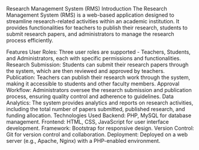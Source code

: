 Research Management System (RMS)
Introduction
The Research Management System (RMS) is a web-based application designed to streamline research-related activities within an academic institution. It provides functionalities for teachers to publish their research, students to submit research papers, and administrators to manage the research process efficiently.

Features
User Roles: Three user roles are supported - Teachers, Students, and Administrators, each with specific permissions and functionalities.
Research Submission: Students can submit their research papers through the system, which are then reviewed and approved by teachers.
Publication: Teachers can publish their research work through the system, making it accessible to students and other faculty members.
Approval Workflow: Administrators oversee the research submission and publication process, ensuring quality control and adherence to guidelines.
Data Analytics: The system provides analytics and reports on research activities, including the total number of papers submitted, published research, and funding allocation.
Technologies Used
Backend: PHP, MySQL for database management.
Frontend: HTML, CSS, JavaScript for user interface development.
Framework: Bootstrap for responsive design.
Version Control: Git for version control and collaboration.
Deployment: Deployed on a web server (e.g., Apache, Nginx) with a PHP-enabled environment.
